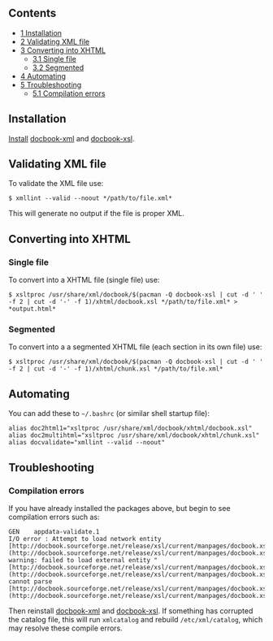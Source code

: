 ## Contents

*   [1 Installation](#Installation)
*   [2 Validating XML file](#Validating_XML_file)
*   [3 Converting into XHTML](#Converting_into_XHTML)
    *   [3.1 Single file](#Single_file)
    *   [3.2 Segmented](#Segmented)
*   [4 Automating](#Automating)
*   [5 Troubleshooting](#Troubleshooting)
    *   [5.1 Compilation errors](#Compilation_errors)

## Installation

[Install](/index.php/Install "Install") [docbook-xml](https://www.archlinux.org/packages/?name=docbook-xml) and [docbook-xsl](https://www.archlinux.org/packages/?name=docbook-xsl).

## Validating XML file

To validate the XML file use:

```
$ xmllint --valid --noout */path/to/file.xml*

```

This will generate no output if the file is proper XML.

## Converting into XHTML

### Single file

To convert into a XHTML file (single file) use:

```
$ xsltproc /usr/share/xml/docbook/$(pacman -Q docbook-xsl | cut -d ' ' -f 2 | cut -d '-' -f 1)/xhtml/docbook.xsl */path/to/file.xml* > *output.html*

```

### Segmented

To convert into a a segmented XHTML file (each section in its own file) use:

```
$ xsltproc /usr/share/xml/docbook/$(pacman -Q docbook-xsl | cut -d ' ' -f 2 | cut -d '-' -f 1)/xhtml/chunk.xsl */path/to/file.xml*

```

## Automating

You can add these to `~/.bashrc` (or similar shell startup file):

```
alias doc2html1="xsltproc /usr/share/xml/docbook/xhtml/docbook.xsl"
alias doc2multihtml="xsltproc /usr/share/xml/docbook/xhtml/chunk.xsl"
alias docvalidate="xmllint --valid --noout"
```

## Troubleshooting

### Compilation errors

If you have already installed the packages above, but begin to see compilation errors such as:

```
GEN    appdata-validate.1
I/O error : Attempt to load network entity [http://docbook.sourceforge.net/release/xsl/current/manpages/docbook.xsl](http://docbook.sourceforge.net/release/xsl/current/manpages/docbook.xsl)
warning: failed to load external entity "[http://docbook.sourceforge.net/release/xsl/current/manpages/docbook.xsl](http://docbook.sourceforge.net/release/xsl/current/manpages/docbook.xsl)"
cannot parse [http://docbook.sourceforge.net/release/xsl/current/manpages/docbook.xsl](http://docbook.sourceforge.net/release/xsl/current/manpages/docbook.xsl)

```

Then reinstall [docbook-xml](https://www.archlinux.org/packages/?name=docbook-xml) and [docbook-xsl](https://www.archlinux.org/packages/?name=docbook-xsl). If something has corrupted the catalog file, this will run `xmlcatalog` and rebuild `/etc/xml/catalog`, which may resolve these compile errors.